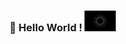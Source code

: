 
  
### 👋 Hello World ! <img src="https://github.com/Shahir-Abdullah/Shahir-Abdullah/blob/master/s.gif" width="50px">


